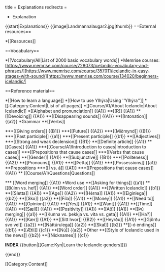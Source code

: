 title = Explanations
redirects =
- Explanation
>>>>

{{start|Explanations}}
{{image|Landmannalaugar2.jpg|thumb}}
==External resources==

*[[Resources]]

==Vocabulary==

*[[Vocabulary/All|List of 2000 basic vocabulary words]]
*Memrise courses: [https://www.memrise.com/course/728073/icelandic-vocabulary-and-phrases/][https://www.memrise.com/course/357011/icelandic-in-easy-stages-with-sound/][https://www.memrise.com/course/134020/beginners-icelandic/]

==Reference material==

*[[How to learn a language]]
*[[How to use Ylhýra|Using ''Ylhýra'']]
*[[:Category:Content|List of all pages]]
*[[Course/A1/About Icelandic|About Icelandic]]
*[[Alphabet and pronunciation]] {{A1}}
**[[R]] {{A1}}
**[[Devoicing]] {{A1}}
**[[Disappearing sounds]] {{A1}}
**[[Intonation]] {{a2}}
*Grammar
**[[Verbs]]
<!--***[[Að vera]]-->
***[[Giving orders]] {{B1}}
***[[Future]] {{A2}}
***[[Miðmynd]] {{B1}}
***[[Past participle]] {{a1}}
***[[Present participle]] {{b1}}
**[[Adjectives]]
***[[Strong and weak declension]] {{B1}}
**[[Definite article]] {{A1}}
**[[Cases]] {{A1}}
***[[Course/A1/Introduction to cases|Introduction to cases]]
***[[Prepositions that cause cases]]
***[[Verbs that cause cases]]
**[[Gender]] {{A1}}
**[[Subjunctive]] {{B1}}
***[[Politeness]] {{A2}}
**[[Pronouns]] {{A1}}
***[[Þetta]] {{A1}}
***[[Possessions]] {{a1}}
**Prepositions
***[[Í vs. á]] {{A1}}
***[[Prepositions that cause cases]] {{A1}}
** [[Course/A1/Questions|Questions]]
<!--*** [[Questions|Word flipping]] {{A1}}-->
*** [[Word merging]] {{A1}}
*Word use
**[[Asking for things]] {{a1}}
**[[Búinn vs. hef]] {{A1}}
**[[Word order]] {{A1}}
**[[Written Icelandic]] {{b1}}
**[[Sletta]] {{A1}}
**[[Age]] {{A2}}
**[[Hérna]] {{A1}}
**[[Eiginlega]] {{b2}}
**[[Sko]] {{a2}}
**[[Fíla]] {{A1}}
**[[Money]] {{A1}}
**[[Need to]] {{A1}}
**[[Opinion]] {{A1}}
**[[Yes]] {{A1}}
**[[Want]] {{A1}}
**[[Time]] {{A1}}
**[[Sæll]] {{A1}}
**[[Positivity]] {{A1}}
**[[Að]] {{A1}}
**[[Þú merging]] {{a1}}
**[[Kunna vs. þekkja vs. vita vs. geta]] {{A1}}
**[[Ha?]] {{A1}}
**[[Kær]] {{A1}}
**[[Sitt hvor]] {{B2}}
**[[Heyrðu]] {{A1}}
**[[Gjörðu svo vel]] {{a2}}
**[[Náttúrulega]] {{a2}}
**[[Skal]] {{b2}}
**[[-ó endings]] {{b1}}
**[[Ætli]] {{c1}}
**[[Nú]] {{a2}}
*Other
**[[Style of Icelandic used in the news]] {{b2}}
**[[Nicknames]] {{c1}}
<!--Linguistic purism-->

__INDEX__
{{button|[[Game:Kyn|Learn the Icelandic genders]]}}

{{end}}

[[Category:Content]]